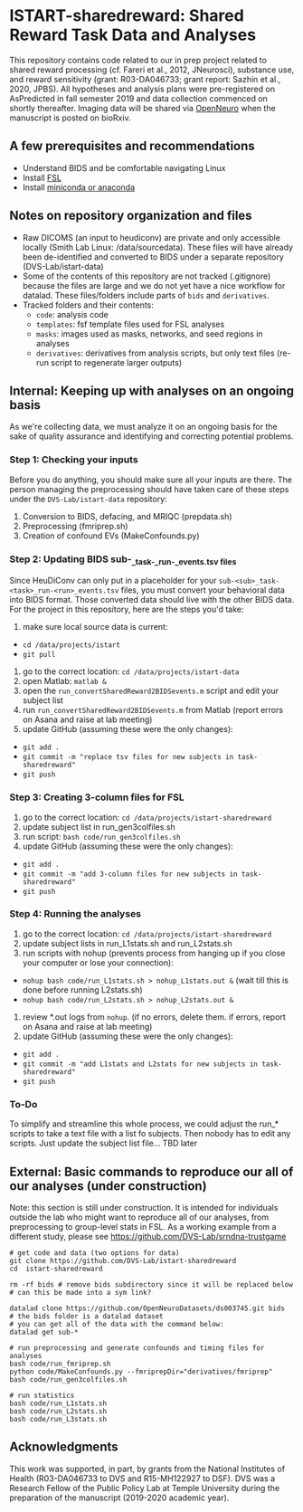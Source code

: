 # ISTART-sharedreward: Shared Reward Task Data and Analyses
This repository contains code related to our in prep project related to shared reward processing (cf. Fareri et al., 2012, JNeurosci), substance use, and reward sensitivity (grant: R03-DA046733; grant report: Sazhin et al., 2020, JPBS). All hypotheses and analysis plans were pre-registered on AsPredicted in fall semester 2019 and data collection commenced on shortly thereafter. Imaging data will be shared via [OpenNeuro][openneuro] when the manuscript is posted on bioRxiv.


## A few prerequisites and recommendations
- Understand BIDS and be comfortable navigating Linux
- Install [FSL](https://fsl.fmrib.ox.ac.uk/fsl/fslwiki/FslInstallation)
- Install [miniconda or anaconda](https://stackoverflow.com/questions/45421163/anaconda-vs-miniconda)


## Notes on repository organization and files
- Raw DICOMS (an input to heudiconv) are private and only accessible locally (Smith Lab Linux: /data/sourcedata). These files will have already been de-identified and converted to BIDS under a separate repository (DVS-Lab/istart-data)
- Some of the contents of this repository are not tracked (.gitignore) because the files are large and we do not yet have a nice workflow for datalad. These files/folders include parts of `bids` and `derivatives`.
- Tracked folders and their contents:
  - `code`: analysis code
  - `templates`: fsf template files used for FSL analyses
  - `masks`: images used as masks, networks, and seed regions in analyses
  - `derivatives`: derivatives from analysis scripts, but only text files (re-run script to regenerate larger outputs)

## Internal: Keeping up with analyses on an ongoing basis
As we're collecting data, we must analyze it on an ongoing basis for the sake of quality assurance and identifying and correcting potential problems.

### Step 1: Checking your inputs
Before you do anything, you should make sure all your inputs are there. The person managing the preprocessing should have taken care of these steps under the `DVS-Lab/istart-data` repository:
1. Conversion to BIDS, defacing, and MRIQC (prepdata.sh)
1. Preprocessing (fmriprep.sh)
1. Creation of confound EVs (MakeConfounds.py)

### Step 2: Updating BIDS sub-<sub>_task-<task>_run-<run>_events.tsv files
Since HeuDiConv can only put in a placeholder for your `sub-<sub>_task-<task>_run-<run>_events.tsv` files, you must convert your behavioral data into BIDS format. Those converted data should live with the other BIDS data. For the project in this repository, here are the steps you'd take:
1. make sure local source data is current:
  - `cd /data/projects/istart`
  - `git pull`
1. go to the correct location: `cd /data/projects/istart-data`
1. open Matlab: `matlab &`
1. open the `run_convertSharedReward2BIDSevents.m` script and edit your subject list
1. run `run_convertSharedReward2BIDSevents.m` from Matlab (report errors on Asana and raise at lab meeting)
1. update GitHub (assuming these were the only changes):
  - `git add .`
  - `git commit -m "replace tsv files for new subjects in task-sharedreward"`
  - `git push`

### Step 3: Creating 3-column files for FSL
1. go to the correct location: `cd /data/projects/istart-sharedreward`
1. update subject list in run_gen3colfiles.sh
1. run script: `bash code/run_gen3colfiles.sh`
1. update GitHub (assuming these were the only changes):
  - `git add .`
  - `git commit -m "add 3-column files for new subjects in task-sharedreward"`
  - `git push`

### Step 4: Running the analyses
1. go to the correct location: `cd /data/projects/istart-sharedreward`
1. update subject lists in run_L1stats.sh and run_L2stats.sh
1. run scripts with nohup (prevents process from hanging up if you close your computer or lose your connection):
  - `nohup bash code/run_L1stats.sh > nohup_L1stats.out &` (wait till this is done before running L2stats.sh)
  - `nohup bash code/run_L2stats.sh > nohup_L2stats.out &`
1. review *.out logs from `nohup`. (if no errors, delete them. if errors, report on Asana and raise at lab meeting)
1. update GitHub (assuming these were the only changes):
  - `git add .`
  - `git commit -m "add L1stats and L2stats for new subjects in task-sharedreward"`
  - `git push`

### To-Do
To simplify and streamline this whole process, we could adjust the run_* scripts to take a text file with a list fo subjects. Then nobody has to edit any scripts. Just update the subject list file... TBD later


## External: Basic commands to reproduce our all of our analyses (under construction)
Note: this section is still under construction. It is intended for individuals outside the lab who might want to reproduce all of our analyses, from preprocessing to group-level stats in FSL. As a working example from a different study, please see https://github.com/DVS-Lab/srndna-trustgame

```
# get code and data (two options for data)
git clone https://github.com/DVS-Lab/istart-sharedreward
cd  istart-sharedreward

rm -rf bids # remove bids subdirectory since it will be replaced below
# can this be made into a sym link?

datalad clone https://github.com/OpenNeuroDatasets/ds003745.git bids
# the bids folder is a datalad dataset
# you can get all of the data with the command below:
datalad get sub-*

# run preprocessing and generate confounds and timing files for analyses
bash code/run_fmriprep.sh
python code/MakeConfounds.py --fmriprepDir="derivatives/fmriprep"
bash code/run_gen3colfiles.sh

# run statistics
bash code/run_L1stats.sh
bash code/run_L2stats.sh
bash code/run_L3stats.sh
```


## Acknowledgments
This work was supported, in part, by grants from the National Institutes of Health (R03-DA046733 to DVS and R15-MH122927 to DSF). DVS was a Research Fellow of the Public Policy Lab at Temple University during the preparation of the manuscript (2019-2020 academic year).

[openneuro]: https://openneuro.org/

